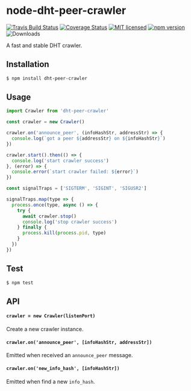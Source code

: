 # node-dht-peer-crawler

[![Travis Build Status](https://travis-ci.com/Covertness/node-dht-peer-crawler.svg?branch=master)](https://travis-ci.com/Covertness/node-dht-peer-crawler)
[![Coverage Status](https://coveralls.io/repos/github/Covertness/node-dht-peer-crawler/badge.svg?branch=master)](https://coveralls.io/github/Covertness/node-dht-peer-crawler?branch=master)
[![MIT licensed](https://img.shields.io/badge/license-MIT-blue.svg)](./LICENSE)
[![npm version](https://badge.fury.io/js/dht-peer-crawler.svg)](http://badge.fury.io/js/dht-peer-crawler)
![Downloads](https://img.shields.io/npm/dm/dht-peer-crawler.svg?style=flat)

A fast and stable DHT crawler.

## Installation
```bash
$ npm install dht-peer-crawler
```

## Usage
```js
import Crawler from 'dht-peer-crawler'

const crawler = new Crawler()

crawler.on('announce_peer', (infoHashStr, addressStr) => {
  console.log(`got a peer ${addressStr} on ${infoHashStr}`)
})

crawler.start().then(() => {
  console.log('start crawler success')
}, (error) => {
  console.error(`start crawler failed: ${error}`)
})

const signalTraps = ['SIGTERM', 'SIGINT', 'SIGUSR2']

signalTraps.map(type => {
  process.once(type, async () => {
    try {
      await crawler.stop()
      console.log('stop crawler success')
    } finally {
      process.kill(process.pid, type)
    }
  })
})
```

## Test
```bash
$ npm test
```

## API
#### `crawler = new Crawler(listenPort)`

Create a new crawler instance.

#### `crawler.on('announce_peer', [infoHashStr, addressStr])`

Emitted when received an `announce_peer` message.

#### `crawler.on('new_info_hash', [infoHashStr])`

Emitted when find a new `info_hash`.
